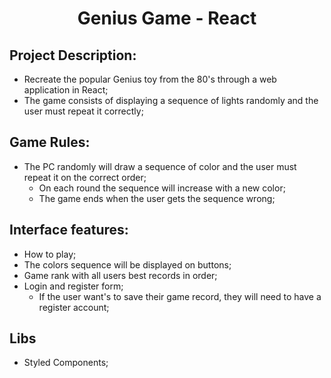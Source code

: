 <h1 align="center">Genius Game - React</h1>

## Project Description:
- Recreate the popular Genius toy from the 80's through a web application in React; 
- The game consists of displaying a sequence of lights randomly and the user must repeat it correctly;
## Game Rules:
- The PC randomly will draw a sequence of color and the user must repeat it on the correct order;
	- On each round the sequence will increase with a new color;
	- The game ends when the user gets the sequence wrong;
	
## Interface features:
-	How to play;
- The colors sequence will be displayed on buttons;
- Game rank with all users best records in order;
- Login and register form;
	- If the user want's to save their game record, they will need to have a register account; 

## Libs
- Styled Components;

